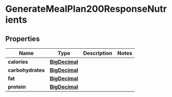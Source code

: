 

# GenerateMealPlan200ResponseNutrients

## Properties

Name | Type | Description | Notes
------------ | ------------- | ------------- | -------------
**calories** | [**BigDecimal**](BigDecimal.md) |  | 
**carbohydrates** | [**BigDecimal**](BigDecimal.md) |  | 
**fat** | [**BigDecimal**](BigDecimal.md) |  | 
**protein** | [**BigDecimal**](BigDecimal.md) |  | 




